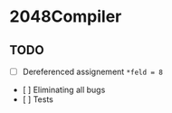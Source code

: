 # 2048Compiler

## TODO
- [ ] Dereferenced assignement ``*feld = 8``
- [ ] Eliminating all bugs
- [ ] Tests
